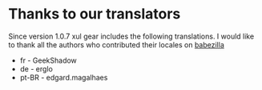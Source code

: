 # Thanks to our translators #
Since version 1.0.7 xul gear includes the following translations. I would like to thank all the authors who contributed their locales on [babezilla](http://www.babelzilla.org/forum/index.php?showtopic=6276)
  * fr - GeekShadow
  * de - erglo
  * pt-BR - edgard.magalhaes